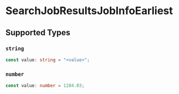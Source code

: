 # SearchJobResultsJobInfoEarliest


## Supported Types

### `string`

```typescript
const value: string = "<value>";
```

### `number`

```typescript
const value: number = 1284.03;
```

